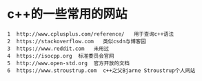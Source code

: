 <!--
 * @Author: your name
 * @Date: 2021-08-11 23:21:26
 * @LastEditTime: 2021-08-11 23:33:29
 * @LastEditors: Please set LastEditors
 * @Description: In User Settings Edit
 * @FilePath: /note/学习笔记/c++/常用的网站.md
-->
# **c++的一些常用的网站**

```
1  http://www.cplusplus.com/reference/   用于查询c++语法
2  https://stackoverflow.com   类似csdn与博客园
3  https://www.reddit.com   未用过
4  https://isocpp.org  标准委员会官网
5  http://www.open-std.org  官方开放的文档
6  https://www.stroustrup.com  c++之父Bjarne Stroustrup个人网站
```